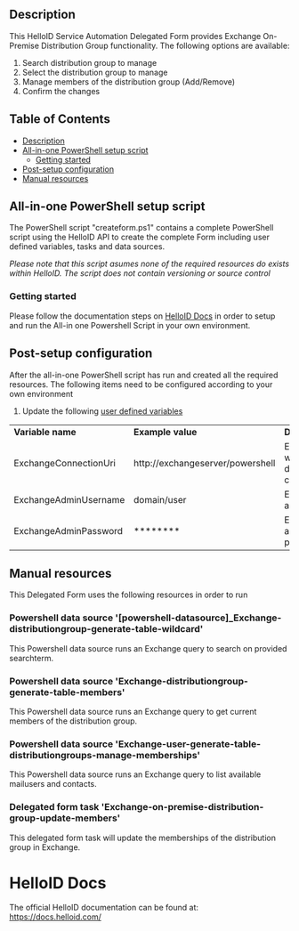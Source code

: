 <!-- Description -->
## Description
This HelloID Service Automation Delegated Form provides Exchange On-Premise Distribution Group functionality. The following options are available:
 1. Search distribution group to manage
 2. Select the distribution group to manage
 3. Manage members of the distribution group (Add/Remove)
 4. Confirm the changes
 
<!-- TABLE OF CONTENTS -->
## Table of Contents
* [Description](#description)
* [All-in-one PowerShell setup script](#all-in-one-powershell-setup-script)
  * [Getting started](#getting-started)
* [Post-setup configuration](#post-setup-configuration)
* [Manual resources](#manual-resources)


## All-in-one PowerShell setup script
The PowerShell script "createform.ps1" contains a complete PowerShell script using the HelloID API to create the complete Form including user defined variables, tasks and data sources.

 _Please note that this script asumes none of the required resources do exists within HelloID. The script does not contain versioning or source control_


### Getting started
Please follow the documentation steps on [HelloID Docs](https://docs.helloid.com/hc/en-us/articles/360017556559-Service-automation-GitHub-resources) in order to setup and run the All-in one Powershell Script in your own environment.

 
## Post-setup configuration
After the all-in-one PowerShell script has run and created all the required resources. The following items need to be configured according to your own environment
 1. Update the following [user defined variables](https://docs.helloid.com/hc/en-us/articles/360014169933-How-to-Create-and-Manage-User-Defined-Variables)
<table>
  <tr><td><strong>Variable name</strong></td><td><strong>Example value</strong></td><td><strong>Description</strong></td></tr>
  <tr><td>ExchangeConnectionUri</td><td>http://exchangeserver/powershell</td><td>Exchangeserver where distribution is created</td></tr>
  <tr><td>ExchangeAdminUsername</td><td>domain/user</td><td>Exchangeserver admin account</td></tr>
  <tr><td>ExchangeAdminPassword</td><td>********</td><td>Exchangeserver admin password</td></tr>
</table>

## Manual resources
This Delegated Form uses the following resources in order to run

### Powershell data source '[powershell-datasource]_Exchange-distributiongroup-generate-table-wildcard'
This Powershell data source runs an Exchange query to search on provided searchterm.

### Powershell data source 'Exchange-distributiongroup-generate-table-members'
This Powershell data source runs an Exchange query to get current members of the distribution group.

### Powershell data source 'Exchange-user-generate-table-distributiongroups-manage-memberships'
This Powershell data source runs an Exchange query to list available mailusers and contacts.

### Delegated form task 'Exchange-on-premise-distribution-group-update-members'
This delegated form task will update the memberships of the distribution group in Exchange.

# HelloID Docs
The official HelloID documentation can be found at: https://docs.helloid.com/
